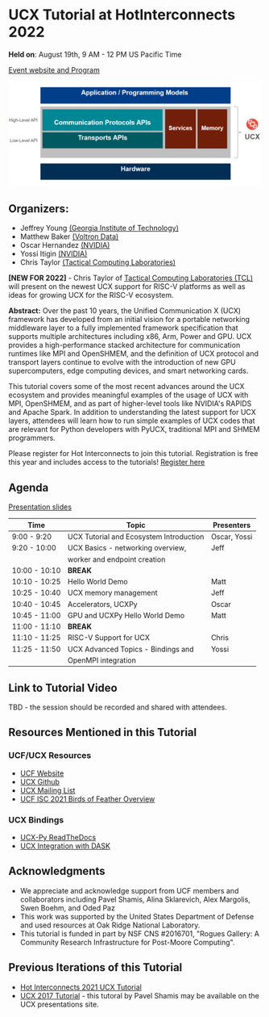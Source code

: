 # UCX Tutorial at HotInterconnects 2022

**Held on**: August 19th, 9 AM - 12 PM US Pacific Time 

[Event website and Program](https://hoti.org/program/)

![UCX Layer](fig/ucx_tutorial_layer_diagram_2021.png)

## Organizers:
* Jeffrey Young [(Georgia Institute of Technology)](https://crnch-rg.cc.gatech.edu/)
* Matthew Baker [(Voltron Data)](https://voltrondata.com/)
* Oscar Hernandez [(NVIDIA)](nvidia.com)
* Yossi Itigin [(NVIDIA)](nvidia.com)
* Chris Taylor [(Tactical Computing Laboratories)](https://tactcomplabs.com/)


**[NEW FOR 2022]** - Chris Taylor of [Tactical Computing Laboratories (TCL)](https://tactcomplabs.com/) will present on the newest UCX support for RISC-V platforms as well as ideas for growing UCX for the RISC-V ecosystem.

**Abstract:** Over the past 10 years, the Unified Communication X (UCX) framework has developed from an initial vision for a portable networking middleware layer to a fully implemented framework specification that supports multiple architectures including x86, Arm, Power and GPU. UCX provides a high-performance stacked architecture for communication runtimes like MPI and OpenSHMEM, and the definition of UCX protocol and transport layers continue to evolve with the introduction of new GPU supercomputers, edge computing devices, and smart networking cards. 

This tutorial covers some of the most recent advances around the UCX ecosystem and provides meaningful examples of the usage of UCX with MPI, OpenSHMEM, and as part of higher-level tools like NVIDIA's RAPIDS and Apache Spark. In addition to understanding the latest support for UCX layers, attendees will learn how to run simple examples of UCX codes that are relevant for Python developers with PyUCX, traditional MPI and SHMEM programmers.

Please register for Hot Interconnects to join this tutorial. Registration is free this year and includes access to the tutorials! [Register here](https://events.zoom.us/ev/Ag0YT5e-lTNl0GMOr_hTDXekOBRsWAKSLRqAlBY0X7Bzwubg3giw~Ail5D916DQK4hw0eT8Y9bI748fr6NFuIA0s9I6LmMGGmgR0z3u4XCqabrw)

## Agenda

[Presentation slides]()

| Time          | Topic                                   | Presenters     | 
| ------------- | --------------------------------------- | ------------- | 
| 9:00 - 9:20    | UCX Tutorial and Ecosystem Introduction | Oscar, Yossi | 
| 9:20 - 10:00   | UCX Basics - networking overview,       | Jeff    | 
|                | worker and endpoint creation            |              | 
| 10:00 - 10:10  | **BREAK**                               |               |
| 10:10 - 10:25  | Hello World Demo                        |  Matt  | 
| 10:25 - 10:40  | UCX memory management                   |  Jeff        | 
| 10:40 - 10:45  | Accelerators, UCXPy                     |  Oscar |
| 10:45 - 11:00  | GPU and UCXPy Hello World Demo          |  Matt  |
| 11:00 - 11:10  | **BREAK**                               |               |
| 11:10 - 11:25  | RISC-V Support for UCX                  |  Chris |
| 11:25 - 11:50  | UCX Advanced Topics - Bindings and         |  Yossi |
|                | OpenMPI integration                     |   | 


## Link to Tutorial Video

TBD - the session should be recorded and shared with attendees.

## Resources Mentioned in this Tutorial

### UCF/UCX Resources
* [UCF Website](www.openucx.org)
* [UCX Github](https://github.com/openucx/ucx)
* [UCX Mailing List](https://elist.ornl.gov/mailman/listinfo/ucx-group)
* [UCF ISC 2021 Birds of Feather Overview](https://openucx.org/wp-content/uploads/2021/07/UCF-UCX-BOF-ISC-2021.pdf)

### UCX Bindings
* [UCX-Py ReadTheDocs](https://ucx-py.readthedocs.io/en/latest/)
* [UCX Integration with DASK](https://blog.dask.org/2019/06/09/ucx-dgx)

## Acknowledgments
* We appreciate and acknowledge support from UCF members and collaborators including Pavel Shamis, Alina Sklarevich, Alex Margolis, Swen Boehm, and Oded Paz​
* This work was supported by the United States Department of Defense and used resources at Oak Ridge National Laboratory.
* This tutorial is funded in part by NSF CNS #2016701, "Rogues Gallery: A Community Research Infrastructure for Post-Moore Computing".

## Previous Iterations of this Tutorial
* [Hot Interconnects 2021 UCX Tutorial](https://github.com/gt-crnch-rg/ucx-tutorial-hot-interconnects/tree/v2021.8)
* [UCX 2017 Tutorial](https://openucx.org/presentations/) - this tutoral by Pavel Shamis may be available on the UCX presentations site. 
